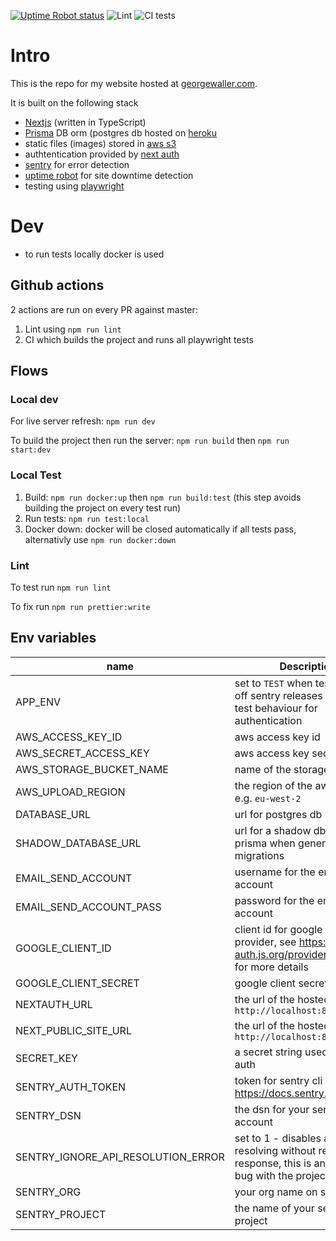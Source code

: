 [![Uptime Robot status](https://img.shields.io/uptimerobot/status/m779426128-6b6e81ed8dc987db17d4cad2.svg)](https://stats.uptimerobot.com/V9mM0t28rR)
![Lint](https://github.com/George9Waller/personal-website/actions/workflows/lint.yml/badge.svg)
![CI tests](https://github.com/George9Waller/personal-website/actions/workflows/ci.yml/badge.svg)

# Intro
This is the repo for my website hosted at [georgewaller.com](https://georgewaller.com).

It is built on the following stack
- [Nextjs](https://nextjs.org/) (written in TypeScript)
- [Prisma](https://www.prisma.io/) DB orm (postgres db hosted on [heroku](https://www.heroku.com/home)
- static files (images) stored in [aws s3](https://aws.amazon.com/s3/)
- authtentication provided by [next auth](https://next-auth.js.org/)
- [sentry](https://sentry.io/welcome/) for error detection
- [uptime robot](https://uptimerobot.com/) for site downtime detection
- testing using [playwright](https://playwright.dev/)

# Dev
- to run tests locally docker is used

## Github actions
2 actions are run on every PR against master:
1. Lint using `npm run lint`
2. CI which builds the project and runs all playwright tests

## Flows
### Local dev
For live server refresh: `npm run dev`

To build the project then run the server: `npm run build` then `npm run start:dev`

### Local Test
1. Build: `npm run docker:up` then `npm run build:test` (this step avoids building the project on every test run)
2. Run tests: `npm run test:local`
3. Docker down: docker will be closed automatically if all tests pass, alternativly use `npm run docker:down`

### Lint
To test run `npm run lint`

To fix run `npm run prettier:write`


## Env variables
| name | Description |
|--------|-------------|
| APP_ENV | set to `TEST` when testing to turn off sentry releases and enable test behaviour for authentication |
| AWS_ACCESS_KEY_ID | aws access key id |
| AWS_SECRET_ACCESS_KEY | aws access key secret |
| AWS_STORAGE_BUCKET_NAME | name of the storage bucket |
| AWS_UPLOAD_REGION | the region of the aws bucket e.g. `eu-west-2` |
| DATABASE_URL | url for postgres db |
| SHADOW_DATABASE_URL | url for a shadow db used by prisma when generating migrations |
| EMAIL_SEND_ACCOUNT | username for the email send account |
| EMAIL_SEND_ACCOUNT_PASS | password for the email send account |
| GOOGLE_CLIENT_ID | client id for google auth provider, see https://next-auth.js.org/providers/google for more details |
| GOOGLE_CLIENT_SECRET | google client secret |
| NEXTAUTH_URL | the url of the hosted site e.g. `http://localhost:8080` |
| NEXT_PUBLIC_SITE_URL | the url of the hosted site e.g. `http://localhost:8080` |
| SECRET_KEY | a secret string used for next auth |
| SENTRY_AUTH_TOKEN | token for sentry cli auth https://docs.sentry.io/api/auth/ |
| SENTRY_DSN | the dsn for your sentry account |
| SENTRY_IGNORE_API_RESOLUTION_ERROR | set to 1 - disables api resolving without returning a response, this is an existing bug with the project |
| SENTRY_ORG | your org name on sentry |
| SENTRY_PROJECT | the name of your sentry project |
